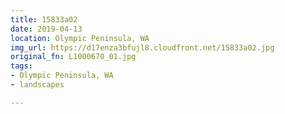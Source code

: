 ```yaml
---
title: 15833a02
date: 2019-04-13
location: Olympic Peninsula, WA
img_url: https://d17enza3bfujl8.cloudfront.net/15833a02.jpg
original_fn: L1000670_01.jpg
tags:
- Olympic Peninsula, WA
- landscapes

---
```

